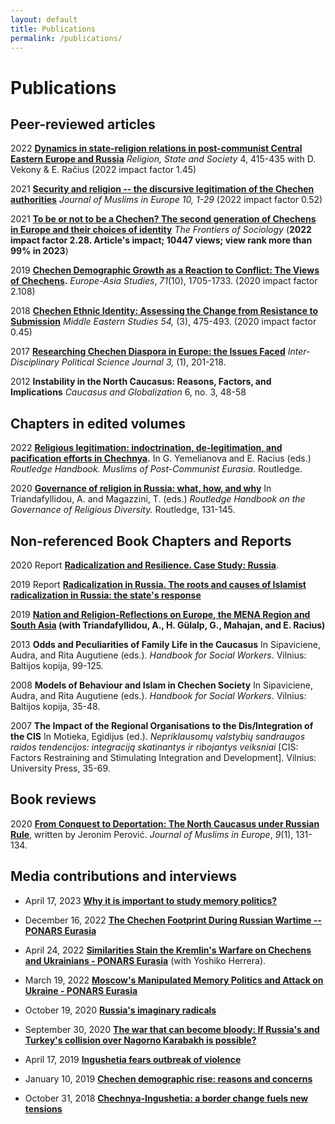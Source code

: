 ```yaml
---
layout: default
title: Publications
permalink: /publications/
---
```


# Publications
## Peer-reviewed articles

2022  **[Dynamics in state-religion relations in post-communist Central Eastern Europe and Russia](https://doi.org/10.1080/09637494.2022.2127591)** *Religion, State and Society* 4, 415-435 with D. Vekony & E. Račius (2022 impact factor 1.45)

2021  **[Security and religion -- the discursive legitimation of the Chechen authorities](https://brill.com/view/journals/jome/10/3/article-p247_2.xml)** *Journal of Muslims in Europe 10, 1-29* (2022 impact factor 0.52)

2021  **[To be or not to be a Chechen? The second generation of Chechens in Europe and their choices of identity](https://doi.org/10.3389/fsoc.2021.631961)** *The Frontiers of Sociology* (**2022 impact factor 2.28. Article's impact; 10447 views; view rank more than 99% in 2023**)

2019  **[Chechen Demographic Growth as a Reaction to Conflict: The Views of Chechens](https://doi.org/10.1080/09668136.2019.1602593).** *Europe-Asia Studies*, *71*(10), 1705-1733. (2020 impact factor 2.108)

2018  **[Chechen Ethnic Identity: Assessing the Change from Resistance to Submission](https://doi.org/10.1080/00263206.2018.1423967)** *Middle Eastern Studies 54,* (3), 475-493. (2020 impact factor 0.45)

2017  **[Researching Chechen Diaspora in Europe: the Issues Faced](http://siba-ese.unisalento.it/index.php/idps/article/view/17314)** *Inter-Disciplinary Political Science Journal 3,* (1), 201-218.

2012  **Instability in the North Caucasus: Reasons, Factors, and Implications** *Caucasus and Globalization* 6, no. 3, 48-58

## Chapters in edited volumes

2022  **[Religious legitimation: indoctrination, de-legitimation, and pacification efforts in Chechnya](https://www.taylorfrancis.com/chapters/edit/10.4324/9781003090632-6/religious-self-legitimation-indoctrination-pacification-efforts-chechen-government-marat-iliyasov).** In G. Yemelianova and E. Racius (eds.) *Routledge Handbook. Muslims of Post-Communist Eurasia*. Routledge.

2020  **[Governance of religion in Russia: what, how, and why](https://www.taylorfrancis.com/chapters/edit/10.4324/9781003083405-15/russia-marat-iliyasov)** In Triandafyllidou, A. and Magazzini, T. (eds.) *Routledge Handbook on the Governance of Religious Diversity.* Routledge, 131-145.

## Non-referenced Book Chapters and Reports

2020  Report  **[Radicalization and Resilience. Case Study: Russia](http://grease.eui.eu/wp-content/uploads/sites/8/2020/10/WP4-Report_Russia-1.pdf)**. 

2019  Report  **[Radicalization in Russia. The roots and causes of Islamist radicalization in Russia: the state's response](http://grease.eui.eu/wp-content/uploads/sites/8/2019/10/Russia-Report.pdf)**

2019  **[Nation and Religion-Reflections on Europe, the MENA Region and South Asia](http://grease.eui.eu/wp-content/uploads/sites/8/2019/05/GREASE-concept-paper_D1.3_Nation-and-Religion_30May2019_FINAL1-2.pdf) (with Triandafyllidou, A., H. Gülalp, G., Mahajan, and E. Racius)**

2013  **Odds and Peculiarities of Family Life in the Caucasus** In Sipaviciene, Audra, and Rita Augutiene (eds.). *Handbook for Social Workers*. Vilnius: Baltijos kopija, 99-125.

2008  **Models of Behaviour and Islam in Chechen Society** In Sipaviciene, Audra, and Rita Augutiene (eds.). *Handbook for Social Workers*. Vilnius: Baltijos kopija, 35-48.

2007  **The Impact of the Regional Organisations to the Dis/Integration of the CIS** In Motieka, Egidijus (ed.). *Nepriklausomų valstybių sandraugos raidos tendencijos: integraciją skatinantys ir ribojantys veiksniai* [CIS: Factors Restraining and Stimulating Integration and Development]. Vilnius: University Press, 35-69.

## Book reviews

2020  [**From Conquest to Deportation: The North Caucasus under Russian Rule**](https://doi.org/10.1163/22117954-12341414), written by Jeronim Perović. *Journal of Muslims in Europe*, *9*(1), 131-134.

## Media contributions and interviews

- April 17, 2023  [**Why it is important to study memory politics?**](https://sites.miamioh.edu/havighurst/2023/04/17/why-it-is-important-to-study-memory-politics/) 

- December 16, 2022  [**The Chechen Footprint During Russian Wartime  -- PONARS Eurasia**](https://www.ponarseurasia.org/the-chechen-footprint-during-russian-wartime/)

-  April 24, 2022  [**Similarities Stain the Kremlin's Warfare on Chechens and Ukrainians - PONARS Eurasia**](https://www.ponarseurasia.org/similarities-stain-the-kremlins-warfare-on-chechens-and-ukrainians/) (with Yoshiko Herrera).

- March 19, 2022  [**Moscow's Manipulated Memory Politics and Attack on Ukraine - PONARS Eurasia**](https://www.ponarseurasia.org/moscows-manipulated-memory-politics-and-attack-on-ukraine/)

- October 19, 2020  [**Russia's imaginary radicals**](https://www.opendemocracy.net/en/global-extremes/russias-imaginary-radicals/)

- September 30, 2020  [**The war that can become bloody: If Russia's and Turkey's collision over Nagorno Karabakh is possible?**](https://www.delfi.lt/news/daily/lithuania/karas-kuris-gali-tapti-itin-kruvinas-ar-imanomas-turkijos-ir-rusijos-susidurimo-scenarijus.d?id=85369313&fbclid=IwAR22v91Mo8nqrRvAA9fJgukbCKyl-a78dAEv_Z69taBEEMEflyvTLeEi5fM)

- April 17, 2019  [**Ingushetia fears outbreak of violence**](https://www.balcanicaucaso.org/eng/Areas/Ingushetia/Ingushetia-fears-outbreaks-of-violence-194009)

- January 10, 2019  [**Chechen demographic rise: reasons and concerns**](https://www.balcanicaucaso.org/eng/Areas/Chechnya/Chechen-demographic-rise-reasons-and-concerns-191886)

- October 31, 2018  [**Chechnya-Ingushetia: a border change fuels new tensions**](https://www.balcanicaucaso.org/eng/Areas/Chechnya/Chechnya-Ingushetia-a-border-change-fuels-new-tensions-190905) 
